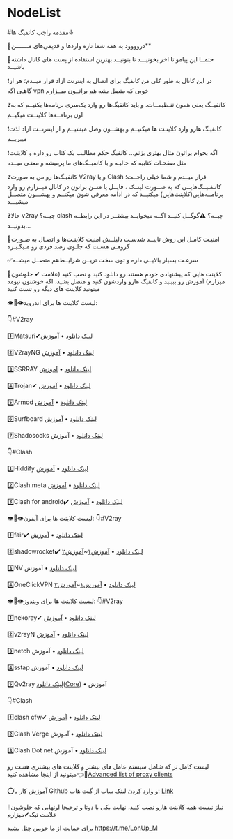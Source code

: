 # NodeList
#مقدمه راجب کانفیگ ها↓

🌚دروووود به همه شما تازه وارد‌ها و قدیمی‌های مـــــــن**

🚨حتمــا این پیامو تا اخر بخونیـــد تا بتونیــد بهترین استفاده از پست های کانال داشته باشیــد

❗در این کانال به طور کلی من کانفیگ برای اتصال به اینترنت ازاد قرار میــدم؛ هر از گاهـی اگه vpn خوبی که متصل بشه هم براتــون میــزارم

❓کانفیــگ یعنی همون تنـظیمــات. و باید کانفیگ‌ها رو وارد یک‌سری برنامه‌ها بکنیــم که به اون برنامــه‌ها کلاینــت میگیــم

❗کانفیـگ هارو وارد کلاینـت ها میکنیــم و بهشــون وصل میشیــم و از اینترنــت ازاد لذت میبریــم

❗اگه بخوام براتون مثال بهتری بزنم… کانفیگ حکم مطالـب یک کتاب رو داره و کلاینـت مثل صفحـات کتابیه که خالیـه و با کانفیــگ‌های ما پرمیشه و معنـی میــده

❓کانفیـگ‌ها رو من به صورت V2ray و یا Clash قرار میــدم و شما خیلی راحــت؛ کانـفـیــگ‌هایــی که به صــورت لینــک ، فایــل یا متــن براتون در کانال میــزارم رو وارد برنامــه‌هایی(کلاینت‌هايي) میکنیــد که در ادامه معرفی شون میکنــم و بهشـــون متصــل میشیـــد

❓حالا v2ray چیــه؟ clash چیــه؟
⚠گوگــل کنیــد اگــه میخوایــد بیشتــر در این رابطــه بدونیــد…

💯امنیـت کامـل این روش تاییــد شدسـت دلیلــش امنیت کلاینـت‌ها و اتصـال به صـورت گروهـی هسـت که جلـوی رصد فردی رو مـیگـیـره

✅سرعـت بسیار بالایــی داره و توی سخت تریــن شرایــط‌هم متصــل میشــه

🔆کلاینت هایی که پیشنهادی خودم هستند رو دانلود کنید و نصب کنید (علامت ✔ جلوشون میزارم) آموزش رو ببینید و کانفیگ هارو واردشون کنید و متصل بشید، اگه خوشتون نیومد میتونید کلاینت های دیگه رو تست کنید

👁👄👁لیست کلاینت ها برای اندروید:

👇#V2ray

1️⃣Matsuri✔[لینک دانلود](https://play.google.com/store/apps/details?id=moe.matsuri.lite) • [آموزش](https://t.me/LonUp_M/973)

2️⃣V2rayNG  [لینک دانلود](https://github.com/2dust/v2rayNG/releases/download/1.8.2/v2rayNG_1.8.2.apk) • [آموزش](https://t.me/LonUp_M/964)

3️⃣SSRRAY [لینک دانلود](https://github.com/xxf098/shadowsocksr-v2ray-trojan-android/releases/download/v3.8.23/ssrray-release-3.8.23.apk) • [آموزش](https://t.me/LonUp_M/994)

4️⃣Trojan✔ [لینک دانلود](https://play.google.com/store/apps/details?id=com.crosserr.trojan) • [آموزش](https://t.me/LonUp_M/760)

5️⃣Armod [لینک دانلود](https://play.google.com/store/apps/details?id=com.artunnel57) • [آموزش](https://t.me/LonUp_M/996)

6️⃣Surfboard [لینک دانلود](https://github.com/getsurfboard/surfboard/releases/download/2.20.6/mobile-universal-release.apk) • [آموزش](https://t.me/LonUp_M/997)

7️⃣Shadosocks  [لینک دانلود](https://github.com/shadowsocks/shadowsocks-android/releases/download/v5.3.3/shadowsocks-universal-5.3.3.apk) • آموزش

👇#Clash

1️⃣Hiddify  [لینک دانلود](https://github.com/hiddify/HiddifyProxyAndroid/releases/download/v0.14/hiddify-2.6.9-h0.14-meta-alpha-universal-release.apk) • [آموزش](https://t.me/LonUp_M/947)

2️⃣Clash.meta  [لینک دانلود](https://f-droid.org/repo/com.github.metacubex.clash.meta_207000.apk) • [آموزش](https://t.me/LonUp_M/947)

3️⃣Clash for android✔️  [لینک دانلود](https://github.com/Kr328/ClashForAndroid/releases/download/v2.5.12/cfa-2.5.12-premium-universal-release.apk) • [آموزش](https://t.me/LonUp_M/947)

👁👄👁لیست کلاینت ها برای آیفون:
👇#V2ray


1️⃣fair✔️  [لینک دانلود](https://apps.apple.com/us/app/fair-vpn/id1533873488) • [آموزش](https://t.me/LonUp_M/901?single)


2️⃣shadowrocket✔️  [لینک دانلود](https://apps.apple.com/us/app/shadowrocket/id932747118) • [آموزش۱](https://t.me/LonUp_M/923)~[آموزش۲](https://t.me/LonUp_M/924)


3️⃣NV  [لینک دانلود](https://apps.apple.com/us/app/napsternetv/id1629465476) • آموزش


4️⃣OneClickVPN  [لینک دانلود](https://apps.apple.com/us/app/id1545555197) • [آموزش۱](https://t.me/LonUp_M/921?single)~[آموزش۲](https://t.me/LonUp_M/925)

👁👄👁لیست کلاینت ها برای ویندوز:
👇#V2ray

1️⃣nekoray✔ [لینک دانلود](https://github.com/MatsuriDayo/nekoray/releases/download/2.20/nekoray-2.20-2023-03-25-windows64.zip) • [آموزش](https://t.me/LonUp_M/967)

2️⃣v2rayN [لینک دانلود](https://github.com/2dust/v2rayN/releases/download/5.39/v2rayN-Core.zip) • [آموزش](https://t.me/LonUp_M/969)

3️⃣netch [لینک دانلود](https://github.com/netchx/netch/releases/download/1.9.7/Netch.7z) • آموزش

4️⃣sstap [لینک دانلود](https://raw.githubusercontent.com/githello123/sstap/master/SSTap-beta-setup-1.1.0.1.exe.7z) • آموزش

5️⃣Qv2ray [لینک دانلود](https://github.com/Qv2ray/Qv2ray/releases/download/v2.7.0/Qv2ray-v2.7.0-Windows-Installer.exe)([Core](https://github.com/v2fly/v2ray-core/releases/download/v5.4.1/v2ray-windows-64.zip)) • آموزش


👇#Clash

1️⃣clash cfw✔ [لینک دانلود](https://github.com/Fndroid/clash_for_windows_pkg/releases/download/0.20.19/Clash.for.Windows.Setup.0.20.19.exe) • [آموزش](https://t.me/LonUp_M/968)

2️⃣Clash Verge [لینک دانلود](https://github.com/zzzgydi/clash-verge/releases/download/v1.3.0/Clash.Verge_1.3.0_x64_en-US.msi) • آموزش

3️⃣Clash Dot net [لینک دانلود](https://t.me/ClashDotNetFramework/12) • آموزش

لیست کامل تر که شامل سیستم عامل های بیشتر و کلاینت های بیشتری هست رو میتونید از اینجا مشاهده کنید👈🔗[Advanced list of proxy clients](https://telegra.ph/لیست-بهترین-کلاینت%E2%80%8Cها-برای-اتصال-به-پروکسی-آموزش-01-26)


⭕آموزش کار با Github و وارد کردن لینک ساب از گیت هاب: [Link](https://t.me/LonUp_M/927)

‼نیاز نیست همه کلاینت هارو نصب کنید، نهایت یکی یا دوتا و ترجیحا اونهایی که جلوشون علامت تیک✔میزارم

برای حمایت از ما جویین چنل بشید
https://t.me/LonUp_M
